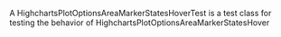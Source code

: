 A HighchartsPlotOptionsAreaMarkerStatesHoverTest is a test class for testing the behavior of HighchartsPlotOptionsAreaMarkerStatesHover